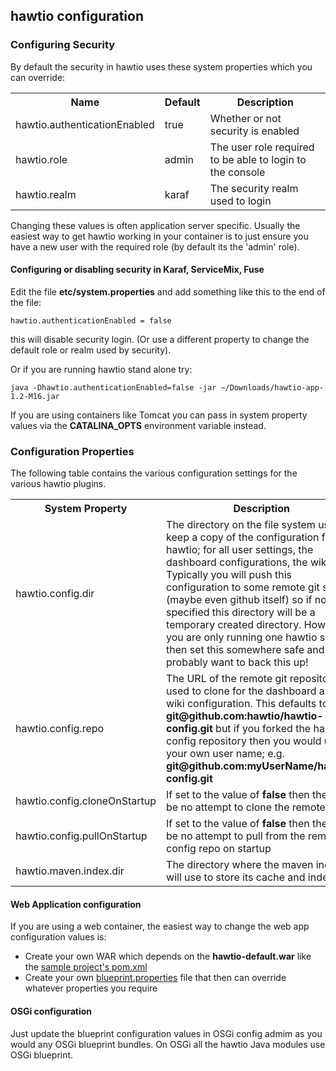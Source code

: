 ## hawtio configuration

### Configuring Security

By default the security in hawtio uses these system properties which you can override:

<table class="buttonTable">
  <tr>
    <th>Name</th>
    <th>Default</th>
    <th>Description</th>
  </tr>
  <tr>
    <td>
      hawtio.authenticationEnabled
    </td>
    <td>
      true
    </td>
    <td>
      Whether or not security is enabled
    </td>
  </tr>
  <tr>
    <td>
      hawtio.role
    </td>
    <td>
      admin
    </td>
    <td>
      The user role required to be able to login to the console
    </td>
  </tr>
  <tr>
    <td>
      hawtio.realm
    </td>
    <td>
      karaf
    </td>
    <td>
      The security realm used to login
    </td>
  </tr>
</table>

Changing these values is often application server specific. Usually the easiest way to get hawtio working in your container is to just ensure you have a new user with the required role (by default its the 'admin' role).

#### Configuring or disabling security in Karaf, ServiceMix, Fuse

Edit the file **etc/system.properties** and add something like this to the end of the file:

    hawtio.authenticationEnabled = false

this will disable security login. (Or use a different property to change the default role or realm used by security).

Or if you are running hawtio stand alone try:

    java -Dhawtio.authenticationEnabled=false -jar ~/Downloads/hawtio-app-1.2-M16.jar

If you are using containers like Tomcat you can pass in system property values via the **CATALINA_OPTS** environment variable instead.

### Configuration Properties

The following table contains the various configuration settings for the various hawtio plugins.

<table class="table">
<tr>
<th>System Property</th><th>Description</th>
</tr>
<tr>
<td>hawtio.config.dir</td><td>The directory on the file system used to keep a copy of the configuration for hawtio; for all user settings, the dashboard configurations, the wiki etc. Typically you will push this configuration to some remote git server (maybe even github itself) so if not specified this directory will be a temporary created directory. However if you are only running one hawtio server then set this somewhere safe and you probably want to back this up!</td>
</tr>
<tr>
<td>hawtio.config.repo</td><td>The URL of the remote git repository used to clone for the dashboard and wiki configuration. This defaults to <b>git@github.com:hawtio/hawtio-config.git</b> but if you forked the hawtio-config repository then you would use your own user name; e.g. <b>git@github.com:myUserName/hawtio-config.git</b></td>
</tr>
<tr>
<td>hawtio.config.cloneOnStartup</td><td>If set to the value of <b>false</b> then there will be no attempt to clone the remote repo</td>
</tr>
<tr>
<td>hawtio.config.pullOnStartup</td><td>If set to the value of <b>false</b> then there will be no attempt to pull from the remote config repo on startup</td>
</tr>
<tr>
<td>hawtio.maven.index.dir</td><td>The directory where the maven indexer will use to store its cache and index files</td>
</tr>
</table>

#### Web Application configuration

If you are using a web container, the easiest way to change the web app configuration values is:

* Create your own WAR which depends on the **hawtio-default.war** like the [sample project's pom.xml](https://github.com/hawtio/hawtio/blob/master/sample/pom.xml#L17)
* Create your own [blueprint.properties](https://github.com/hawtio/hawtio/blob/master/sample/src/main/resources/blueprint.properties#L7) file that then can override whatever properties you require

#### OSGi configuration

Just update the blueprint configuration values in OSGi config admim as you would any OSGi blueprint bundles. On OSGi all the hawtio Java modules use OSGi blueprint.


